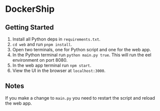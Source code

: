 # DockerShip

## Getting Started

1. Install all Python deps in `requirements.txt`.
2. `cd web` and run `pnpm install`.
3. Open two terminals, one for Python script and one for the web app.
4. In the Python terminal run `python main.py true`. This will run the eel environment on port 8080.
5. In the web app terminal run `npm start`.
6. View the UI in the browser at `localhost:3000`.

## Notes

If you make a change to `main.py` you need to restart the script and reload the web app.
